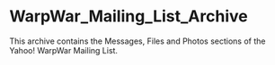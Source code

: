 # WarpWar_Mailing_List_Archive
This archive contains the  Messages, Files and Photos sections of the Yahoo! WarpWar Mailing List.




<!--stackedit_data:
eyJoaXN0b3J5IjpbLTQ1ODM0NTc0NV19
-->